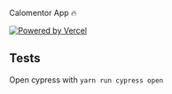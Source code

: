 Calomentor App 🔥

<a href="https://vercel.com/?utm_source=hifrontendcafe&utm_campaign=oss">
  <img src="https://www.datocms-assets.com/31049/1618983297-powered-by-vercel.svg" alt="Powered by Vercel" />
</a>

## Tests

Open cypress with `yarn run cypress open`
